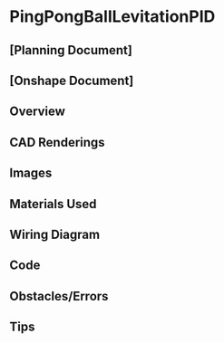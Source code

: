 # PingPongBallLevitationPID

## [Planning Document]

## [Onshape Document]

## Overview

## CAD Renderings

## Images

## Materials Used

## Wiring Diagram

## Code

## Obstacles/Errors

## Tips
